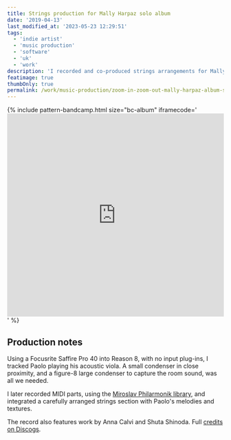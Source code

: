 ```yaml
---
title: Strings production for Mally Harpaz solo album
date: '2019-04-13'
last_modified_at: '2023-05-23 12:29:51'
tags:
  - 'indie artist'
  - 'music production'
  - 'software'
  - 'uk'
  - 'work'
description: 'I recorded and co-produced strings arrangements for Mally Harpaz new solo album ‘Zoom In Zoom Out’, in collaboration with professional viola player Paolo Clementi.'
featimage: true
thumbOnly: true
permalink: /work/music-production/zoom-in-zoom-out-mally-harpaz-album-strings-production/
---
```

{% include pattern-bandcamp.html size="bc-album" iframecode='<iframe style="border: 0; width: 100%; height: 472px;" src="https://bandcamp.com/EmbeddedPlayer/album=1269621726/size=large/bgcol=ffffff/linkcol=333333/artwork=small/transparent=true/"><a href="https://mallyharpaz.bandcamp.com/album/zoom-in-zoom-out">Zoom In Zoom Out by Mally Harpaz</a></iframe>' %}

## Production notes

Using a Focusrite Saffire Pro 40 into Reason 8, with no input plug-ins, I tracked Paolo playing his acoustic viola. A small condenser in close proximity, and a figure-8 large condenser to capture the room sound, was all we needed.

I later recorded MIDI parts, using the [Miroslav Philarmonik library](https://www.ikmultimedia.com/products/philharmonik2/), and integrated a carefully arranged strings section with Paolo's melodies and textures.

The record also features work by Anna Calvi and Shuta Shinoda. Full [credits on Discogs](https://www.discogs.com/release/16808382-Mally-Harpaz-Zoom-In-Zoom-Out).